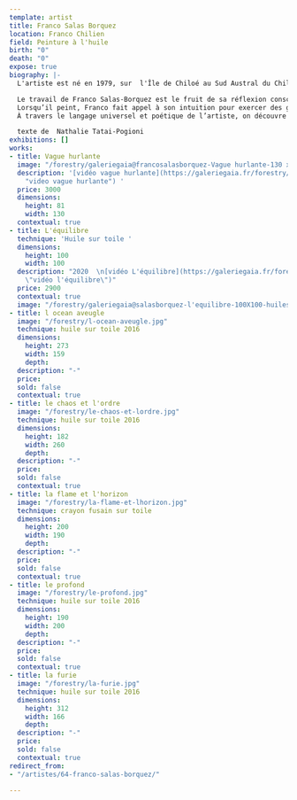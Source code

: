 ```yaml
---
template: artist
title: Franco Salas Borquez
location: Franco Chilien
field: Peinture à l'huile
birth: "0"
death: "0"
expose: true
biography: |-
  L'artiste est né en 1979, sur  l'Île de Chiloé au Sud Austral du Chili.

  Le travail de Franco Salas-Borquez est le fruit de sa réflexion consciente et inconsciente envers le monde et le caractère amorale de la nature, au delà de la dichotomie du bien et du mal. C'est donc presque naturellement et instinctivement que le peintre développe son travail à travers la thématique de la mer déchainée.
  Lorsqu’il peint, Franco fait appel à son intuition pour exercer des gestes chargés de force et de tension. Sa liberté d’artiste s’exprime alors dans toute cette révolte et peu à peu la mer prend vie, les vagues hurlent telles des âmes. Ensuite, l’agitation créatrice laisse place à la patience, telle une méditation qui permet de ressentir l’intensité de l’instant. L’étape finale du tableau est une sorte de recommencement, l’artiste se détache de ses peurs et de sa rigueur technique. Avec ces derniers gestes, il dessine la force du vent qui libère la mer de sa propre colère.
  À travers le langage universel et poétique de l’artiste, on découvre la peinture comme force créatrice et destructive où seule la beauté peut être sauvée.

  texte de  Nathalie Tatai-Pogioni
exhibitions: []
works:
- title: Vague hurlante
  image: "/forestry/galeriegaia@francosalasborquez-Vague hurlante-130 x 81 2019.jpg"
  description: '[vidéo vague hurlante](https://galeriegaia.fr/forestry/galeriegaia@borquezvaguehurlante.mp4
    "video vague hurlante") '
  price: 3000
  dimensions:
    height: 81
    width: 130
  contextual: true
- title: L'équilibre
  technique: 'Huile sur toile '
  dimensions:
    height: 100
    width: 100
  description: "2020  \n[vidéo L'équilibre](https://galeriegaia.fr/forestry/galeriegaia@salasborquez-equilibre.mp4
    \"vidéo l'équilibre\")"
  price: 2900
  contextual: true
  image: "/forestry/galeriegaia@salasborquez-l'equilibre-100X100-huilesurtoile.JPG"
- title: l ocean aveugle
  image: "/forestry/l-ocean-aveugle.jpg"
  technique: huile sur toile 2016
  dimensions:
    height: 273
    width: 159
    depth: 
  description: "-"
  price: 
  sold: false
  contextual: true
- title: le chaos et l'ordre
  image: "/forestry/le-chaos-et-lordre.jpg"
  technique: huile sur toile 2016
  dimensions:
    height: 182
    width: 260
    depth: 
  description: "-"
  price: 
  sold: false
  contextual: true
- title: la flame et l'horizon
  image: "/forestry/la-flame-et-lhorizon.jpg"
  technique: crayon fusain sur toile
  dimensions:
    height: 200
    width: 190
    depth: 
  description: "-"
  price: 
  sold: false
  contextual: true
- title: le profond
  image: "/forestry/le-profond.jpg"
  technique: huile sur toile 2016
  dimensions:
    height: 190
    width: 200
    depth: 
  description: "-"
  price: 
  sold: false
  contextual: true
- title: la furie
  image: "/forestry/la-furie.jpg"
  technique: huile sur toile 2016
  dimensions:
    height: 312
    width: 166
    depth: 
  description: "-"
  price: 
  sold: false
  contextual: true
redirect_from:
- "/artistes/64-franco-salas-borquez/"

---
```

